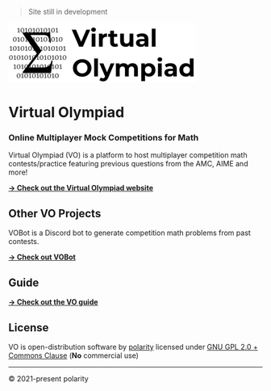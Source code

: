 > Site still in development

![Virtual Olympiad Logo](./client/public/assets/vo_png_logo_horizontal.png)

# Virtual Olympiad

### Online Multiplayer Mock Competitions for Math

Virtual Olympiad (VO) is a platform to host multiplayer competition math contests/practice featuring previous questions from the AMC, AIME and more!

[**→ Check out the Virtual Olympiad website**](https://virtual-olympiad.1egend.repl.co)

## Other VO Projects

VOBot is a Discord bot to generate competition math problems from past contests.

[**→ Check out VOBot**](https://polarr.github.io/vobot)

## Guide

[**→ Check out the VO guide**](HELP.md)

## License

VO is open-distribution software by [polarity](https://github.com/polarr) licensed under [GNU GPL 2.0 + Commons Clause](LICENSE) (**No** commercial use)

---

© 2021-present polarity
